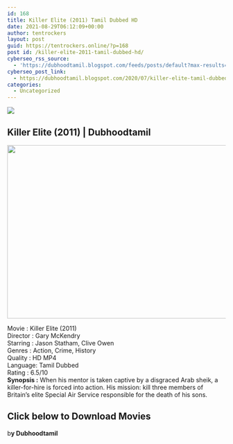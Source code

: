```yaml
---
id: 168
title: Killer Elite (2011) Tamil Dubbed HD
date: 2021-08-29T06:12:09+00:00
author: tentrockers
layout: post
guid: https://tentrockers.online/?p=168
post id: /killer-elite-2011-tamil-dubbed-hd/
cyberseo_rss_source:
  - 'https://dubhoodtamil.blogspot.com/feeds/posts/default?max-results=150&start-index=151'
cyberseo_post_link:
  - https://dubhoodtamil.blogspot.com/2020/07/killer-elite-tamil-dubbed-hd.html
categories:
  - Uncategorized
---
```

<div class="media_block">
  <img src="https://1.bp.blogspot.com/-1Qx08K4De-c/Xw3I7y2EnEI/AAAAAAAABtc/PPHao_GQYDQS4bunDOcF1CckdwWx57q9gCNcBGAsYHQ/s72-c/38809762_1280x800.jpg" class="media_thumbnail" />
</div>

<div dir="ltr" trbidi="on" readability="13.232876712329">
  <h2>
    <span>Killer Elite (2011) | Dubhoodtamil</span>
  </h2>
  
  <div class="separator">
    <a href="https://1.bp.blogspot.com/-1Qx08K4De-c/Xw3I7y2EnEI/AAAAAAAABtc/PPHao_GQYDQS4bunDOcF1CckdwWx57q9gCNcBGAsYHQ/s1600/38809762_1280x800.jpg" imageanchor="1"><img loading="lazy" border="0" data-original-height="800" data-original-width="1280" height="400" src="https://1.bp.blogspot.com/-1Qx08K4De-c/Xw3I7y2EnEI/AAAAAAAABtc/PPHao_GQYDQS4bunDOcF1CckdwWx57q9gCNcBGAsYHQ/s640/38809762_1280x800.jpg" width="640" /></a>
  </div>
  
  <p>
    Movie<span> </span>:<span> </span>Killer Elite (2011)<br />Director<span> </span>:<span> </span>Gary McKendry<br />Starring<span> </span>:<span> </span>Jason Statham, Clive Owen<br />Genres<span> </span>:<span> </span>Action, Crime, History<br />Quality<span> </span>:<span> </span>HD MP4<br />Language:<span> </span>Tamil Dubbed<br />Rating<span> </span>:<span> </span>6.5/10<br /><b>Synopsis :</b> When his mentor is taken captive by a disgraced Arab sheik, a killer-for-hire is forced into action. His mission: kill three members of Britain&#8217;s elite Special Air Service responsible for the death of his sons.
  </p>
  
  <h2>
    <span>Click below to Download Movies</span>
  </h2>
  
  <p>
    <span>b<b>y Dubhoodtamil</b></span>
  </p>
</div>